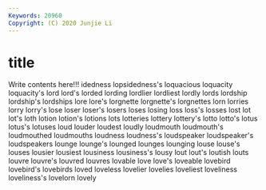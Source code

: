 ```yaml
---
Keywords: 20960
Copyright: (C) 2020 Junjie Li
---
```


# title

Write contents here!!!
idedness
lopsidedness's 
loquacious 
loquacity 
loquacity's 
lord 
lord's 
lorded 
lording 
lordlier 
lordliest
lordly 
lords 
lordship 
lordship's 
lordships 
lore 
lore's 
lorgnette 
lorgnette's 
lorgnettes
lorn 
lorries 
lorry 
lorry's 
lose 
loser 
loser's 
losers 
loses 
losing
loss 
loss's 
losses 
lost 
lot 
lot's 
loth 
lotion 
lotion's 
lotions
lots 
lotteries 
lottery 
lottery's 
lotto 
lotto's 
lotus 
lotus's 
lotuses 
loud
louder 
loudest 
loudly 
loudmouth 
loudmouth's 
loudmouthed 
loudmouths 
loudness 
loudness's 
loudspeaker
loudspeaker's 
loudspeakers 
lounge 
lounge's 
lounged 
lounges 
lounging 
louse 
louse's 
louses
lousier 
lousiest 
lousiness 
lousiness's 
lousy 
lout 
lout's 
loutish 
louts 
louvre
louvre's 
louvred 
louvres 
lovable 
love 
love's 
loveable 
lovebird 
lovebird's 
lovebirds
loved 
loveless 
lovelier 
lovelies 
loveliest 
loveliness 
loveliness's 
lovelorn 
lovely 
